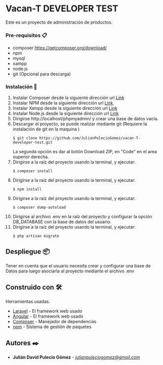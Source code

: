 # Vacan-T DEVELOPER TEST

Este es un proyecto de administración de productos.

### Pre-requisitos 📋

- composer https://getcomposer.org/download/
- npm
- mysql
- xampp
- node.js
- git (Opcional para descarga)

### Instalación 🔧
1. Instalar Composer desde la siguiente dirección url [Link](https://getcomposer.org/download/)
2. Instalar NPM desde la siguiente dirección url [Link](https://docs.npmjs.com/cli/install#:~:text=npm%20install%20(in%20package%20directory,directory)%20as%20a%20global%20package).
3. Instalar Xampp desde la siguiente dirección url [Link](https://www.apachefriends.org/es/download.html)
4. Instalar Node.js desde la siguiente dirección url [Link](https://nodejs.org/es/download/)
5. Dirigirse http://localhost/phpmyadmin/ y crear una base de datos vacía.
6. Descargar el proyecto, se puede realizar mediante git (Requiere la instalación de git en la maquina )
    ```shell
    $ git clone https://github.com/JulianPulecioGomez/vacan-T-developer-test.git
    ```
   La segunda opción es dar al botón Download ZIP, en "Code" en el area superior derecha.
7. Dirigirse a la raíz del proyecto usando la terminal, y ejecutar:
    ```shell
    $ composer install
    ```
8. Dirigirse a la raíz del proyecto usando la terminal, y ejecutar:
    ```shell
    $ npm install
    ```
9. Dirigirse a la raíz del proyecto usando la terminal, y ejecutar:
    ```shell
    $ composer dump-autoload
    ```
10. Dirigirse al archivo .env en la raíz del proyecto y configurar la opción DB_DATABASE con la base de datos del usuario.
11. Dirigirse a la raíz del proyecto usando la terminal, y ejecutar:
    ```shell
    $ php artisan migrate
    ```

## Despliegue 📦

Tener en cuenta que el usuario necesita crear y configurar una base de Datos para luego asociarla al proyecto mediante el archivo .env

## Construido con 🛠️

Herramientas usadas.

* [Laravel](https://laravel.com/docs/7.x) - El framework web usado
* [Angular](https://angular.io/docs) - El framework web usado
* [Composer](https://getcomposer.org/) - Manejador de dependencias
* [npm](https://docs.npmjs.com/) - Sistema de gestión de paquetes

## Autores ✒️

* **Julián David Pulecio Gómez** - *julianpuleciogomez@gmail.com*
